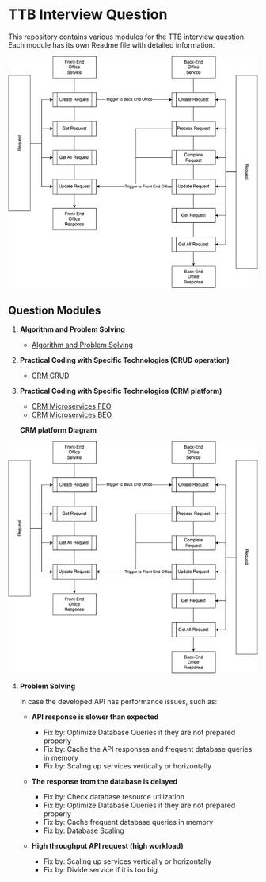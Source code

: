 # TTB Interview Question

This repository contains various modules for the TTB interview question. Each module has its own Readme file with detailed information.

![TTB Interview Question](https://github.com/Deathrow002/TTB-Interview-Question/blob/main/CRM%20platform.png)

## Question Modules

1. **Algorithm and Problem Solving**
   - [Algorithm and Problem Solving](./AlgorithmAndProblemSolving/Readme.md)
   
2. **Practical Coding with Specific Technologies (CRUD operation)**
   - [CRM CRUD](./CRM_CRUD/Readme.md)
   
3. **Practical Coding with Specific Technologies (CRM platform)**
   - [CRM Microservices FEO](./CRM_Microservices_FEO/Readme.md)
   - [CRM Microservices BEO](./CRM_Microservices_BEO/Readme.md)

   **CRM platform Diagram**

![CRM Platform Diagram](https://github.com/Deathrow002/TTB-Interview-Question/blob/main/CRM%20platform.png)

4. **Problem Solving** 

   In case the developed API has performance issues, such as:

   - **API response is slower than expected**
     - Fix by: Optimize Database Queries if they are not prepared properly
     - Fix by: Cache the API responses and frequent database queries in memory
     - Fix by: Scaling up services vertically or horizontally

   - **The response from the database is delayed**
     - Fix by: Check database resource utilization
     - Fix by: Optimize Database Queries if they are not prepared properly
     - Fix by: Cache frequent database queries in memory
     - Fix by: Database Scaling

   - **High throughput API request (high workload)**
     - Fix by: Scaling up services vertically or horizontally
     - Fix by: Divide service if it is too big